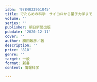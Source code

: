 ```yaml
---
isbn: '9784022951045'
title: でたらめの科学　サイコロから量子力学まで
volume: ''
series: ''
publisher: 朝日新聞出版
pubdate: '2020-12-11'
cover: ''
author: 勝田敏彦／著
description: ''
price: '810'
genre: ''
target: 一般
format: 新書
content: 情報科学

---
```

